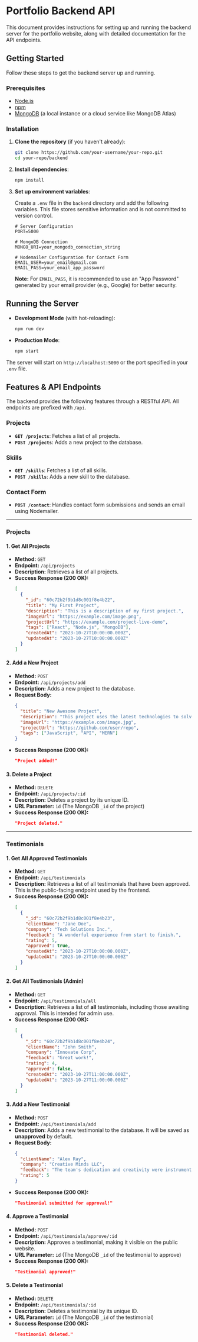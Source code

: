 # Portfolio Backend API

This document provides instructions for setting up and running the backend server for the portfolio website, along with detailed documentation for the API endpoints.

## Getting Started

Follow these steps to get the backend server up and running.

### Prerequisites

- [Node.js](https://nodejs.org/)
- [npm](https://www.npmjs.com/)
- [MongoDB](https://www.mongodb.com/) (a local instance or a cloud service like MongoDB Atlas)

### Installation

1.  **Clone the repository** (if you haven't already):
    ```bash
    git clone https://github.com/your-username/your-repo.git
    cd your-repo/backend
    ```

2.  **Install dependencies**:
    ```bash
    npm install
    ```

3.  **Set up environment variables**:

    Create a `.env` file in the `backend` directory and add the following variables. This file stores sensitive information and is not committed to version control.

    ```env
    # Server Configuration
    PORT=5000

    # MongoDB Connection
    MONGO_URI=your_mongodb_connection_string

    # Nodemailer Configuration for Contact Form
    EMAIL_USER=your_email@gmail.com
    EMAIL_PASS=your_email_app_password
    ```

    **Note:** For `EMAIL_PASS`, it is recommended to use an "App Password" generated by your email provider (e.g., Google) for better security.

## Running the Server

-   **Development Mode** (with hot-reloading):
    ```bash
    npm run dev
    ```

-   **Production Mode**:
    ```bash
    npm start
    ```

The server will start on `http://localhost:5000` or the port specified in your `.env` file.

## Features & API Endpoints

The backend provides the following features through a RESTful API. All endpoints are prefixed with `/api`.

### Projects

-   **`GET /projects`**: Fetches a list of all projects.
-   **`POST /projects`**: Adds a new project to the database.

### Skills

-   **`GET /skills`**: Fetches a list of all skills.
-   **`POST /skills`**: Adds a new skill to the database.

### Contact Form

-   **`POST /contact`**: Handles contact form submissions and sends an email using Nodemailer.

---

### Projects

#### 1. Get All Projects
- **Method:** `GET`
- **Endpoint:** `/api/projects`
- **Description:** Retrieves a list of all projects.
- **Success Response (200 OK):**
  ```json
  [
    {
      "_id": "60c72b2f9b1d8c001f8e4b22",
      "title": "My First Project",
      "description": "This is a description of my first project.",
      "imageUrl": "https://example.com/image.png",
      "projectUrl": "https://example.com/project-live-demo",
      "tags": ["React", "Node.js", "MongoDB"],
      "createdAt": "2023-10-27T10:00:00.000Z",
      "updatedAt": "2023-10-27T10:00:00.000Z"
    }
  ]
  ```

#### 2. Add a New Project
- **Method:** `POST`
- **Endpoint:** `/api/projects/add`
- **Description:** Adds a new project to the database.
- **Request Body:**
  ```json
  {
    "title": "New Awesome Project",
    "description": "This project uses the latest technologies to solve a real-world problem.",
    "imageUrl": "https://example.com/image.jpg",
    "projectUrl": "https://github.com/user/repo",
    "tags": ["JavaScript", "API", "MERN"]
  }
  ```
- **Success Response (200 OK):**
  ```json
  "Project added!"
  ```

#### 3. Delete a Project
- **Method:** `DELETE`
- **Endpoint:** `/api/projects/:id`
- **Description:** Deletes a project by its unique ID.
- **URL Parameter:** `id` (The MongoDB `_id` of the project)
- **Success Response (200 OK):**
  ```json
  "Project deleted."
  ```

---

### Testimonials

#### 1. Get All Approved Testimonials
- **Method:** `GET`
- **Endpoint:** `/api/testimonials`
- **Description:** Retrieves a list of all testimonials that have been approved. This is the public-facing endpoint used by the frontend.
- **Success Response (200 OK):**
  ```json
  [
    {
      "_id": "60c72b2f9b1d8c001f8e4b23",
      "clientName": "Jane Doe",
      "company": "Tech Solutions Inc.",
      "feedback": "A wonderful experience from start to finish.",
      "rating": 5,
      "approved": true,
      "createdAt": "2023-10-27T10:00:00.000Z",
      "updatedAt": "2023-10-27T10:00:00.000Z"
    }
  ]
  ```

#### 2. Get All Testimonials (Admin)
- **Method:** `GET`
- **Endpoint:** `/api/testimonials/all`
- **Description:** Retrieves a list of **all** testimonials, including those awaiting approval. This is intended for admin use.
- **Success Response (200 OK):**
  ```json
  [
    {
      "_id": "60c72b2f9b1d8c001f8e4b24",
      "clientName": "John Smith",
      "company": "Innovate Corp",
      "feedback": "Great work!",
      "rating": 4,
      "approved": false,
      "createdAt": "2023-10-27T11:00:00.000Z",
      "updatedAt": "2023-10-27T11:00:00.000Z"
    }
  ]
  ```

#### 3. Add a New Testimonial
- **Method:** `POST`
- **Endpoint:** `/api/testimonials/add`
- **Description:** Adds a new testimonial to the database. It will be saved as **unapproved** by default.
- **Request Body:**
  ```json
  {
    "clientName": "Alex Ray",
    "company": "Creative Minds LLC",
    "feedback": "The team's dedication and creativity were instrumental.",
    "rating": 5
  }
  ```
- **Success Response (200 OK):**
  ```json
  "Testimonial submitted for approval!"
  ```

#### 4. Approve a Testimonial
- **Method:** `POST`
- **Endpoint:** `/api/testimonials/approve/:id`
- **Description:** Approves a testimonial, making it visible on the public website.
- **URL Parameter:** `id` (The MongoDB `_id` of the testimonial to approve)
- **Success Response (200 OK):**
  ```json
  "Testimonial approved!"
  ```

#### 5. Delete a Testimonial
- **Method:** `DELETE`
- **Endpoint:** `/api/testimonials/:id`
- **Description:** Deletes a testimonial by its unique ID.
- **URL Parameter:** `id` (The MongoDB `_id` of the testimonial)
- **Success Response (200 OK):**
  ```json
  "Testimonial deleted."
  ```

